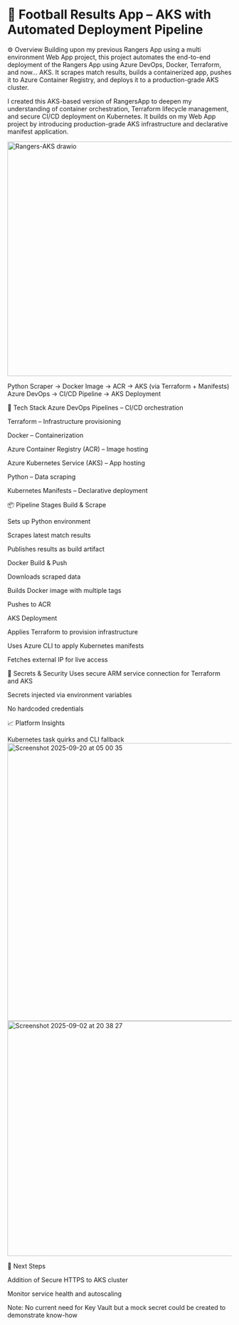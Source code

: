# 📝 Football Results App – AKS with Automated Deployment Pipeline
⚙️ Overview
Building upon my previous Rangers App using a multi environment Web App project, this project automates the end-to-end deployment of the Rangers App using Azure DevOps, Docker, Terraform, and now... AKS. It scrapes match results, builds a containerized app, pushes it to Azure Container Registry, and deploys it to a production-grade AKS cluster.

I created this AKS-based version of RangersApp to deepen my understanding of container orchestration, Terraform lifecycle management, and secure CI/CD deployment on Kubernetes. It builds on my Web App project by introducing production-grade AKS infrastructure and declarative manifest application.

<img width="843" height="526" alt="Rangers-AKS drawio" src="https://github.com/user-attachments/assets/426bc55f-258a-4c50-b7a7-2ad41f7fd62f" />


Python Scraper → Docker Image → ACR → AKS (via Terraform + Manifests)
Azure DevOps → CI/CD Pipeline → AKS Deployment


🚀 Tech Stack
Azure DevOps Pipelines – CI/CD orchestration

Terraform – Infrastructure provisioning

Docker – Containerization

Azure Container Registry (ACR) – Image hosting

Azure Kubernetes Service (AKS) – App hosting

Python – Data scraping

Kubernetes Manifests – Declarative deployment

📦 Pipeline Stages
Build & Scrape

Sets up Python environment

Scrapes latest match results

Publishes results as build artifact

Docker Build & Push

Downloads scraped data

Builds Docker image with multiple tags

Pushes to ACR

AKS Deployment

Applies Terraform to provision infrastructure

Uses Azure CLI to apply Kubernetes manifests

Fetches external IP for live access

🔐 Secrets & Security
Uses secure ARM service connection for Terraform and AKS

Secrets injected via environment variables

No hardcoded credentials

📈 Platform Insights

Kubernetes task quirks and CLI fallback
<img width="1428" height="623" alt="Screenshot 2025-09-20 at 05 00 35" src="https://github.com/user-attachments/assets/439d3fc2-1c9d-47cd-b421-1776503a7875" />
<img width="1408" height="527" alt="Screenshot 2025-09-02 at 20 38 27" src="https://github.com/user-attachments/assets/a46fb9fa-d258-4644-886d-6640c87d828d" />






🎯 Next Steps

Addition of Secure HTTPS to AKS cluster

Monitor service health and autoscaling

Note: No current need for Key Vault but a mock secret could be created to demonstrate know-how
